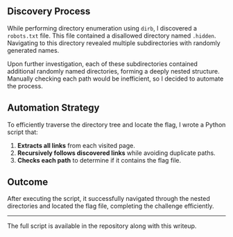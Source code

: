 ## **Discovery Process**
While performing directory enumeration using `dirb`, I discovered a `robots.txt` file. This file contained a disallowed directory named `.hidden`. Navigating to this directory revealed multiple subdirectories with randomly generated names.

Upon further investigation, each of these subdirectories contained additional randomly named directories, forming a deeply nested structure. Manually checking each path would be inefficient, so I decided to automate the process.

## **Automation Strategy**
To efficiently traverse the directory tree and locate the flag, I wrote a Python script that:
1. **Extracts all links** from each visited page.
2. **Recursively follows discovered links** while avoiding duplicate paths.
3. **Checks each path** to determine if it contains the flag file.

## **Outcome**
After executing the script, it successfully navigated through the nested directories and located the flag file, completing the challenge efficiently.

---

The full script is available in the repository along with this writeup.
